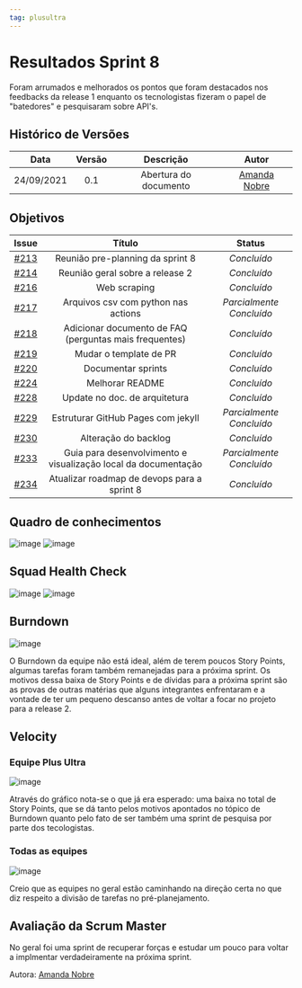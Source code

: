 ```yaml
---
tag: plusultra
---
```

# Resultados Sprint 8
Foram arrumados e melhorados os pontos que foram destacados nos feedbacks da release 1 enquanto os tecnologistas fizeram o papel de "batedores" e pesquisaram sobre API's.

## Histórico de Versões

| Data       | Versão | Descrição                      | Autor             |
| :--------: | :----: | :----------:                   | :---------------: |
| 24/09/2021 |  0.1   | Abertura do documento | [Amanda Nobre](https://github.com/AmandaNbr)|

## Objetivos

|  Issue  |                   Título                  |              Status             | 
|:-------:|:-----------------------------------------:|:-------------------------------:|
| [#213](https://github.com/fga-eps-mds/2021-1-Bot/issues/213) | Reunião pre-planning da sprint 8 | _Concluído_ |
| [#214](https://github.com/fga-eps-mds/2021-1-Bot/issues/214) | Reunião geral sobre a release 2 | _Concluído_ |
| [#216](https://github.com/fga-eps-mds/2021-1-Bot/issues/216) | Web scraping | _Concluído_ |
| [#217](https://github.com/fga-eps-mds/2021-1-Bot/issues/217) | Arquivos csv com python nas actions | _Parcialmente Concluído_ |
| [#218](https://github.com/fga-eps-mds/2021-1-Bot/issues/218) | Adicionar documento de FAQ (perguntas mais frequentes) | _Concluído_ |
| [#219](https://github.com/fga-eps-mds/2021-1-Bot/issues/219) | Mudar o template de PR | _Concluído_ |
| [#220](https://github.com/fga-eps-mds/2021-1-Bot/issues/220) | Documentar sprints | _Concluído_ |
| [#224](https://github.com/fga-eps-mds/2021-1-Bot/issues/224) | Melhorar README | _Concluído_ |
| [#228](https://github.com/fga-eps-mds/2021-1-Bot/issues/228) | Update no doc. de arquitetura | _Concluído_ |
| [#229](https://github.com/fga-eps-mds/2021-1-Bot/issues/229) | Estruturar GitHub Pages com jekyll | _Parcialmente Concluído_ |
| [#230](https://github.com/fga-eps-mds/2021-1-Bot/issues/230) | Alteração do backlog | _Concluído_ |
| [#233](https://github.com/fga-eps-mds/2021-1-Bot/issues/233) | Guia para desenvolvimento e visualização local da documentação | _Parcialmente Concluído_ |
| [#234](https://github.com/fga-eps-mds/2021-1-Bot/issues/234) | Atualizar roadmap de devops para a sprint 8 | _Concluído_ |

## Quadro de conhecimentos

![image](https://user-images.githubusercontent.com/44625056/134741741-93b199dd-4b27-4365-8a40-58e65881695c.png)
![image](https://user-images.githubusercontent.com/44625056/133852493-a062d35b-9892-4e88-a3c1-142637f31057.png)

## Squad Health Check

![image](https://user-images.githubusercontent.com/44625056/134741696-5bbc4713-bd90-41c7-97f8-d8f1e8ec20d1.png)
![image](https://user-images.githubusercontent.com/44625056/133852652-dc0871bb-ebc4-46d5-a851-0f81853e5c25.png)

## Burndown

![image](https://user-images.githubusercontent.com/44625056/134741481-c05389d9-6250-40bc-a047-dc5624aab485.png)

O Burndown da equipe não está ideal, além de terem poucos Story Points, algumas tarefas foram também remanejadas para a próxima sprint. Os motivos dessa baixa de Story Points e de dívidas para a próxima sprint são as provas de outras matérias que alguns integrantes enfrentaram e a vontade de ter um pequeno descanso antes de voltar a focar no projeto para a release 2.

## Velocity 

### Equipe Plus Ultra

![image](https://user-images.githubusercontent.com/44625056/134741602-c1adec3c-d6d2-4494-9daf-efe11af68fd7.png)

Através do gráfico nota-se o que já era esperado: uma baixa no total de Story Points, que se dá tanto pelos motivos apontados no tópico de Burndown quanto pelo fato de ser também uma sprint de pesquisa por parte dos tecologistas.

### Todas as equipes

![image](https://user-images.githubusercontent.com/44625056/134741633-a841f6ca-e93d-4195-ac57-eb13b5f311f9.png)

Creio que as equipes no geral estão caminhando na direção certa no que diz respeito a divisão de tarefas no pré-planejamento.

## Avaliação da Scrum Master
No geral foi uma sprint de recuperar forças e estudar um pouco para voltar a implmentar verdadeiramente na próxima sprint.

Autora: [Amanda Nobre](https://github.com/AmandaNbr)